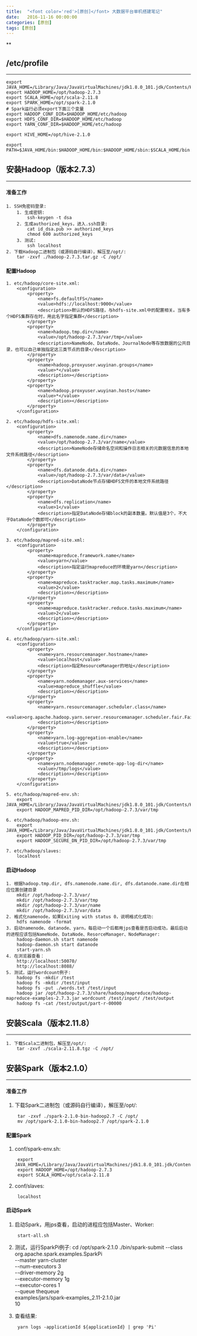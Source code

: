 ```yaml
---
title:  "<font color='red'>[原创]</font> 大数据平台单机搭建笔记"
date:   2016-11-16 00:00:00
categories: [原创]
tags: [原创]
---
```


**

## /etc/profile
---

	export JAVA_HOME=/Library/Java/JavaVirtualMachines/jdk1.8.0_101.jdk/Contents/Home
	export HADOOP_HOME=/opt/hadoop-2.7.3
	export SCALA_HOME=/opt/scala-2.11.8
	export SPARK_HOME=/opt/spark-2.1.0
	# Spark运行必须export下面三个变量
	export HADOOP_CONF_DIR=$HADOOP_HOME/etc/hadoop
	export HDFS_CONF_DIR=$HADOOP_HOME/etc/hadoop
	export YARN_CONF_DIR=$HADOOP_HOME/etc/hadoop

	export HIVE_HOME=/opt/hive-2.1.0

	export PATH=$JAVA_HOME/bin:$HADOOP_HOME/bin:$HADOOP_HOME/sbin:$SCALA_HOME/bin:$SPARK_HOME/bin:$SPARK_HOME/sbin:$HIVE_HOME/bin:/usr/local/sbin:$PATH

## 安装Hadoop（版本2.7.3）
---

#### 准备工作 
	1. SSH免密码登录:
		1. 生成密钥: 
			ssh-keygen -t dsa
		2. 生成authorized_keys，进入.ssh目录:
			cat id_dsa.pub >> authorized_keys
			chmod 600 authorized_keys
		3. 测试:
			ssh localhost
	2. 下载Hadoop二进制包（或源码自行编译），解压至/opt/:
		tar -zxvf ./hadoop-2.7.3.tar.gz -C /opt/

#### 配置Hadoop
	1. etc/hadoop/core-site.xml:
		<configuration>
			<property>
				<name>fs.defaultFS</name>
				<value>hdfs://localhost:9000</value>
				<description>默认的HDFS路径，与hdfs-site.xml中的配置相关。当有多个HDFS集群存在时，用此名字指定集群</description>
			</property>
			<property>
				<name>hadoop.tmp.dir</name>
				<value>/opt/hadoop-2.7.3/var/tmp</value> 
				<description>NameNode、DataNode、JournalNode等存放数据的公共目录，也可以自己单独指定这三类节点的目录</description>
			</property>
			<property>
				<name>hadoop.proxyuser.wuyinan.groups</name>
				<value>*</value>
				<description></description>
			</property>
			<property>
				<name>hadoop.proxyuser.wuyinan.hosts</name>
				<value>*</value>
				<description></description>
			</property>
		</configuration>

	2. etc/hadoop/hdfs-site.xml:
		<configuration>
			<property>
				<name>dfs.namenode.name.dir</name>
				<value>/opt/hadoop-2.7.3/var/name</value>
				<description>NameNode存储命名空间和操作日志相关的元数据信息的本地文件系统路径</description>
			</property>
			<property>
				<name>dfs.datanode.data.dir</name>
				<value>/opt/hadoop-2.7.3/var/data</value>
				<description>DataNode节点存储HDFS文件的本地文件系统路径</description> 
			</property>
			<property>
				<name>dfs.replication</name>
				<value>1</value>
				<description>指定DataNode存储block的副本数量。默认值是3个，不大于DataNode个数即可</description>
			</property>
		</configuration>

	3. etc/hadoop/mapred-site.xml:
		<configuration>
			<property>
				<name>mapreduce.framework.name</name>
				<value>yarn</value> 
				<description>指定运行mapreduce的环境是yarn</description>
			</property>
			<property>
				<name>mapreduce.tasktracker.map.tasks.maximum</name>
				<value>2</value>
				<description></description>
			</property>
			<property>
				<name>mapreduce.tasktracker.reduce.tasks.maximum</name>
				<value>2</value>
				<description></description>
			</property>
		</configuration>

	4. etc/hadoop/yarn-site.xml:
		<configuration>
			<property>      
				<name>yarn.resourcemanager.hostname</name>      
				<value>localhost</value>  
				<description>指定ResourceManager的地址</description>
			</property>  
			<property>  
				<name>yarn.nodemanager.aux-services</name>  
				<value>mapreduce_shuffle</value>  
				<description></description>
			</property>
			<property>  
				<name>yarn.resourcemanager.scheduler.class</name>
				<value>org.apache.hadoop.yarn.server.resourcemanager.scheduler.fair.FairScheduler</value>
				<description></description>
			</property>
			<property>
				<name>yarn.log-aggregation-enable</name>
				<value>true</value>
				<description></description>
			</property>
			<property>
				<name>yarn.nodemanager.remote-app-log-dir</name>
				<value>/tmp/logs</value>
				<description></description>
			</property>
		</configuration>

	5. etc/hadoop/mapred-env.sh:
		export JAVA_HOME=/Library/Java/JavaVirtualMachines/jdk1.8.0_101.jdk/Contents/Home
		export HADOOP_MAPRED_PID_DIR=/opt/hadoop-2.7.3/var/tmp

	6. etc/hadoop/hadoop-env.sh:
		export JAVA_HOME=/Library/Java/JavaVirtualMachines/jdk1.8.0_101.jdk/Contents/Home
		export HADOOP_PID_DIR=/opt/hadoop-2.7.3/var/tmp
		export HADOOP_SECURE_DN_PID_DIR=/opt/hadoop-2.7.3/var/tmp

	7. etc/hadoop/slaves:
		localhost

#### 启动Hadoop	
	1. 根据hadoop.tmp.dir, dfs.namenode.name.dir, dfs.datanode.name.dir在相应位置创建目录
		mkdir /opt/hadoop-2.7.3/var/
		mkdir /opt/hadoop-2.7.3/var/tmp
		mkdir /opt/hadoop-2.7.3/var/name
		mkdir /opt/hadoop-2.7.3/var/data
	2. 格式化namenode，如果Exiting with status 0，说明格式化成功:
		hdfs namenode -format
	3. 启动namenode、datanode、yarn，每启动一个后都用jps查看是否启动成功，最后启动的进程应该包括NameNode、DataNode、ResorceManager、NodeManager:
		hadoop-daemon.sh start namenode
		hadoop-daemon.sh start datanode
		start-yarn.sh
	4. 在浏览器查看：
		http://localhost:50070/
		http://localhost:8088/
	5. 测试，运行wordcount例子:
		hadoop fs -mkdir /test
		hadoop fs -mkdir /test/input
		hadoop fs -put ./words.txt /test/input
		hadoop jar /opt/hadoop-2.7.3/share/hadoop/mapreduce/hadoop-mapreduce-examples-2.7.3.jar wordcount /test/input/ /test/output
		hadoop fs -cat /test/output/part-r-00000

## 安装Scala（版本2.11.8）
---
	1. 下载Scala二进制包，解压至/opt/:
		tar -zxvf ./scala-2.11.8.tgz -C /opt/

## 安装Spark（版本2.1.0）
---

#### 准备工作 
1. 下载Spark二进制包（或源码自行编译），解压至/opt/:

		tar -zxvf ./spark-2.1.0-bin-hadoop2.7 -C /opt/
		mv /opt/spark-2.1.0-bin-hadoop2.7 /opt/spark-2.1.0

#### 配置Spark
1. conf/spark-env.sh:

		export JAVA_HOME=/Library/Java/JavaVirtualMachines/jdk1.8.0_101.jdk/Contents/Home
		export HADOOP_HOME=/opt/hadoop-2.7.3
		export SCALA_HOME=/opt/scala-2.11.8	

2. conf/slaves:

		localhost

#### 启动Spark	
1. 启动Spark，用jps查看，启动的进程应包括Master、Worker:

		start-all.sh

2. 测试，运行SparkPi例子:
		cd /opt/spark-2.1.0
		./bin/spark-submit --class org.apache.spark.examples.SparkPi \
		--master yarn-cluster \
		--num-executors 3 \
		--driver-memory 2g \
		--executor-memory 1g \
		--executor-cores 1 \
		--queue thequeue \
		examples/jars/spark-examples_2.11-2.1.0.jar \
		10
3. 查看结果:

		yarn logs -applicationId ${applicationId} | grep 'Pi'


